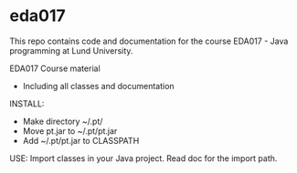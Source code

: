 # eda017

This repo contains code and documentation for the course EDA017 - Java programming
at Lund University.

EDA017 Course material
- Including all classes and documentation

INSTALL:
- Make directory ~/.pt/
- Move pt.jar to ~/.pt/pt.jar
- Add ~/.pt/pt.jar to CLASSPATH

USE:
Import classes in your Java project. Read doc for the import path.
